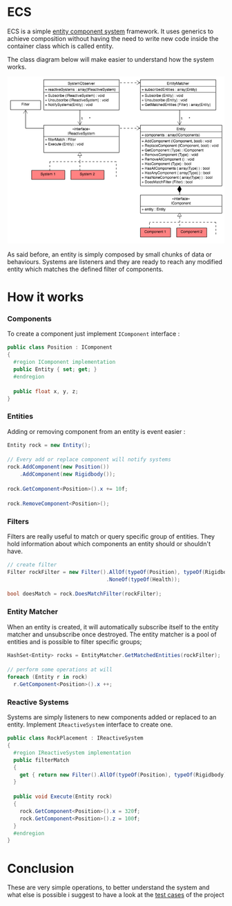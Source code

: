 # ECS
ECS is a simple [entity component system](https://en.wikipedia.org/wiki/Entity_component_system) framework.
It uses generics to achieve composition without having the need to write new code inside the container class which is called entity.

The class diagram below will make easier to understand how the system works. 

<div style="text-align:center"><img src ="/Diagrams/ECS_ClassDiagram.png?raw=true" /></div>


As said before, an entity is simply composed by small chunks of data or behaviours. 
Systems are listeners and they are ready to reach any modified entity which matches the defined filter of components.

# How it works

### Components
To create a component just implement ```IComponent``` interface :

```C#
public class Position : IComponent
{
  #region IComponent implementation
  public Entity { set; get; }
  #endregion
  
  public float x, y, z;
}
```

### Entities
Adding or removing component from an entity is event easier :

```C#
Entity rock = new Entity();

// Every add or replace component will notify systems
rock.AddComponent(new Position())
    .AddComponent(new Rigidbody());

rock.GetComponent<Position>().x += 10f;

rock.RemoveComponent<Position>();
```

### Filters
Filters are really useful to match or query specific group of entities.
They hold information about which components an entity should or shouldn't have.

```C#
// create filter
Filter rockFilter = new Filter().AllOf(typeOf(Position), typeOf(Rigidbody))
                                .NoneOf(typeOf(Health));

bool doesMatch = rock.DoesMatchFilter(rockFilter);
```

### Entity Matcher
When an entity is created, it will automatically subscribe itself to the entity matcher and unsubscribe once destroyed.
The entity matcher is a pool of entities and is possible to filter specific groups;

```C#
HashSet<Entity> rocks = EntityMatcher.GetMatchedEntities(rockFilter);

// perform some operations at will
foreach (Entity r in rock)
  r.GetComponent<Position>().x ++;
```
### Reactive Systems
Systems are simply listeners to new components added or replaced to an entity.
Implement ```IReactiveSystem``` interface to create one.

```C#
public class RockPlacement : IReactiveSystem
{
  #region IReactiveSystem implementation
  public filterMatch 
  {
    get { return new Filter().AllOf(typeOf(Position), typeOf(Rigidbody)); }
  }
  
  public void Execute(Entity rock)
  {
    rock.GetComponent<Position>().x = 320f; 
    rock.GetComponent<Position>().z = 100f; 
  }
  #endregion
}
```
# Conclusion
These are very simple operations, to better understand the system and what else is possible i suggest to have a look at the [test cases](/ECSTests/) of the project

